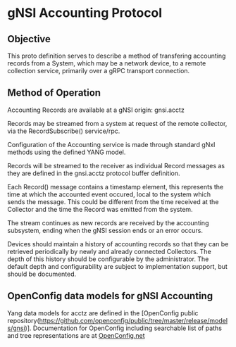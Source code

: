 # gNSI Accounting Protocol

## Objective

This proto definition serves to describe a method of transfering
accounting records from a System, which may be a network device, to a
remote collection service, primarily over a gRPC transport connection.

## Method of Operation

Accounting Records are available at a gNSI origin:
   gnsi.acctz

Records may be streamed from a system at request of the remote collector,
via the RecordSubscribe() service/rpc.

Configuration of the Accounting service is made through standard
gNxI methods using the defined YANG model.

Records will be streamed to the receiver as individual Record
messages as they are defined in the gnsi.acctz protocol buffer
definition.

Each Record() message contains a timestamp element, this represents the
time at which the accounted event occured, local to the system which sends
the message. This could be different from the time received at the Collector
and the time the Record was emitted from the system.

The stream continues as new records are received by the accounting subsystem,
ending when the gNSI session ends or an error occurs.

Devices should maintain a history of accounting records so that they can be
retrieved periodically by newly and already connected Collectors.  The depth
of this history should be configurable by the administrator.  The default
depth and configurability are subject to implementation support, but should
be documented.

## OpenConfig data models for gNSI Accounting

Yang data models for acctz are defined in the [OpenConfig public repository(https://github.com/openconfig/public/tree/master/release/models/gnsi)].  Documentation for OpenConfig including searchable list of paths and tree representations are at [OpenConfig.net](https://openconfig.net/projects/models/)

